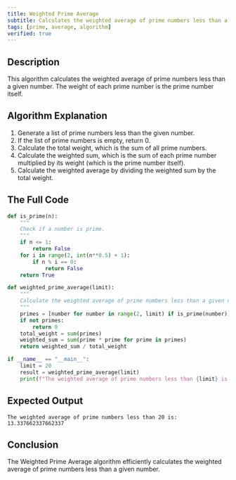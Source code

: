 ```yaml
---
title: Weighted Prime Average
subtitle: Calculates the weighted average of prime numbers less than a given number.
tags: [prime, average, algorithm]
verified: true
---
```


## Description
This algorithm calculates the weighted average of prime numbers less than a given number. The weight of each prime number is the prime number itself.

## Algorithm Explanation
1.  Generate a list of prime numbers less than the given number.
2.  If the list of prime numbers is empty, return 0.
3.  Calculate the total weight, which is the sum of all prime numbers.
4.  Calculate the weighted sum, which is the sum of each prime number multiplied by its weight (which is the prime number itself).
5.  Calculate the weighted average by dividing the weighted sum by the total weight.

## The Full Code
```python
def is_prime(n):
    """
    Check if a number is prime.
    """
    if n <= 1:
        return False
    for i in range(2, int(n**0.5) + 1):
        if n % i == 0:
            return False
    return True

def weighted_prime_average(limit):
    """
    Calculate the weighted average of prime numbers less than a given number.
    """
    primes = [number for number in range(2, limit) if is_prime(number)]
    if not primes:
        return 0
    total_weight = sum(primes)
    weighted_sum = sum(prime * prime for prime in primes)
    return weighted_sum / total_weight

if __name__ == "__main__":
    limit = 20
    result = weighted_prime_average(limit)
    print(f"The weighted average of prime numbers less than {limit} is: {result}")
```

## Expected Output
```
The weighted average of prime numbers less than 20 is: 13.337662337662337
```

## Conclusion
The Weighted Prime Average algorithm efficiently calculates the weighted average of prime numbers less than a given number.
